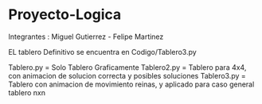 # Proyecto-Logica

Integrantes : Miguel Gutierrez
             - Felipe Martinez

EL tablero Definitivo se encuentra en Codigo/Tablero3.py

Tablero.py = Solo Tablero Graficamente
Tablero2.py = Tablero para 4x4, con animacion de solucion correcta y posibles soluciones
Tablero3.py = Tablero con animacion de movimiento reinas, y aplicado para caso general tablero nxn
